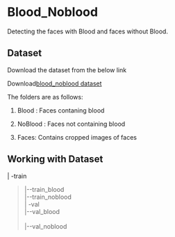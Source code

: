 # Blood_Noblood
Detecting the faces with Blood and faces without Blood.
## Dataset
Download the dataset from the below link

Download[blood_noblood dataset](https://drive.google.com/file/d/1tcdLZymFiw36lzu95zgCAQzudi0Wxma5/view?usp=sharing)

The folders are as follows:

1. Blood : Faces contaning blood

2. NoBlood : Faces not containing blood

3. Faces: Contains cropped images of faces 
## Working with Dataset

 | -train <br/>
 > |--train_blood <br/>
 > |--train_noblood <br/>
 | -val <br/>
 > |--val_blood <br/>  
 > |--val_noblood <br/>






